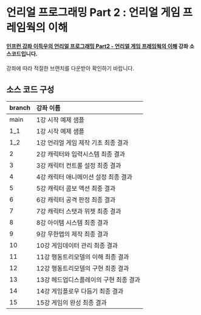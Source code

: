 # 언리얼 프로그래밍 Part 2 : 언리얼 게임 프레임웍의 이해

#### [인프런 강좌 이득우의 언리얼 프로그래밍 Part2 - 언리얼 게임 프레임웍의 이해](https://inf.run/txfc) 강좌 소스코드입니다.
강좌에 따라 적절한 브랜치를 다운받아 확인하기 바랍니다. 

## 소스 코드 구성

| branch | 강좌 이름 |
|:-------------|:-------------|
| main | 1강 시작 예제 샘플 |
| 1_1 | 1강 시작 예제 샘플 |
| 1_2 | 1강 언리얼 게임 제작 기초 최종 결과 |
| 2 | 2강 캐릭터와 입력시스템 최종 결과 |
| 3 | 3강 캐릭터 컨트롤 설정 최종 결과 |
| 4 | 4강 캐릭터 애니메이션 설정 최종 결과 |
| 5 | 5강 캐릭터 콤보 액션 최종 결과 |
| 6 | 6강 캐릭터 공격 판정 최종 결과 |
| 7 | 7강 캐릭터 스탯과 위젯 최종 결과 |
| 8 | 8강 아이템 시스템 최종 결과 |
| 9 | 9강 무한맵의 제작 최종 결과 |
| 10 | 10강 게임데이터 관리 최종 결과 |
| 11 | 11강 행동트리모델의 이해 최종 결과 |
| 12 | 12강 행동트리모델의 구현 최종 결과 |
| 13 | 13강 헤드업디스플레이의 구현 최종 결과 |
| 14 | 14강 게임플로우 다듬기 최종 결과 |
| 15 | 15강 게임의 완성 최종 결과 |
